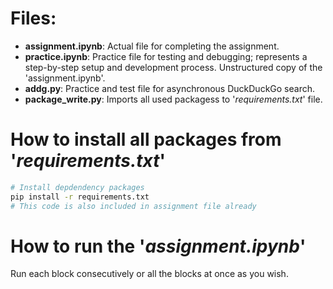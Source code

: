 # Files:
- __assignment.ipynb__: Actual file for completing the assignment.
- __practice.ipynb__: Practice file for testing and debugging; represents a step-by-step setup and development process. Unstructured copy of the 'assignment.ipynb'.
- __addg.py__: Practice and test file for asynchronous DuckDuckGo search.
- __package_write.py__: Imports all used packagess to '_requirements.txt_' file.

# How to install all packages from '_requirements.txt_'
```bash
# Install depdendency packages
pip install -r requirements.txt
# This code is also included in assignment file already
```

# How to run the '_assignment.ipynb_'
Run each block consecutively or all the blocks at once as you wish.
